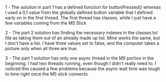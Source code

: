 1 - The solution in part 1 has a defined function for buttonPressed() whereas I used a 0,1 value from the globally defined button variable that I defined early on in the first thread. The first thread has classes, while I just have a few variables coming from the M5 Stick

2 - The part 2 solution has finding the necessary indexes in the classes.txt file as taking them out of an already made up list. Mine works the same, but I don't have a list. I have three values set to false, and the computer takes a picture only when all three are true.

3 - The part 1 solution has only one async thread in the M5 portion in the beginning. I had two threads running, even though I didn't really need to. I noticed this caused a few problems because the async wait time was tough to time right once the M5 stick connects.
